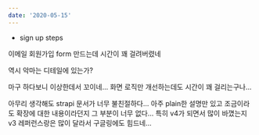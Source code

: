 ```yaml
---
date: '2020-05-15'
---
```


- sign up steps

이메일 회원가입 form 만드는데 시간이 꽤 걸려버렸네

역시 악마는 디테일에 있는가?

마구 하다보니 이상한데서 꼬이네... 화면 로직만 개선하는데도 시간이 꽤 걸리는구나...

아무리 생각해도 strapi 문서가 너무 불친절하다... 아주 plain한 설명만 있고 조금이라도 확장에 대한 내용이라던지 그 부분이 너무 없다... 특히 v4가 되면서 많이 바꼈는지 v3 레퍼런스랑은 많이 달라서 구글링에도 힘드네...
